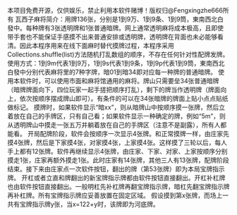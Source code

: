 本项目免费开源，仅供娱乐，禁止利用本软件赌博！版权归@Fengxingzhe666所有
瓦西子麻将简介：用牌136张，分别是1到9万、1到9条、1到9筒，東南西北白發中。每种牌有3张透明牌和1张普通暗牌。网上通常透明麻将成本极高，且即使带手套也不能保证手感摸不出来普通安排或透明牌，透明牌在背面也未必能够看清。因此本程序用来在线下面麻时替代摸牌过程，本程序采用Collections.shuffle(list)方法随机打乱数组的顺序，不存在任何针对性配牌发牌。
使用方式：1到9m代表1到9万，1到9s代表1到9条，1到9p代表1到9筒，東南西北白發中分别代表麻将里的7种字牌，暗01到暗34即对应每一种牌的普通暗牌。
使用本软件时，可以使用市面和麻将馆通用的麻将。牌山只需要垒34张普通暗牌（暗牌牌面向下，四位玩家一起手搓把顺序打乱），剩下的牌当作透明牌（牌面向上，依次按顺序摆成牌山即可）。有条件的可以在34张暗牌的牌面上贴小点点贴纸做标记。
摸牌时，如果软件显示“暗xx”，则从暗牌山中按顺序摸一张牌，然后立着放在自己的手牌区，只有自己看；如果软件显示一种确定的牌，例如“5m”，则从透明牌山中摸走一张五万并躺着放在自己的手牌区（注意不是副露），所有人都能看。
开局配牌阶段，软件会按顺序一次显示4张牌。和正常摸牌一样，由庄家先摸4张牌，然后是下家摸4张，对家摸4张，上家摸4张。这样摸了三轮以后，每人手上都有12张牌。软件再继续显示4张牌，由庄家、下家、对家、上家按顺序分别摸走1张，庄家再额外摸走1张。此时庄家有14张牌，其他三人有13张牌，配牌阶段结束。接下来由庄家点一次软件按钮，翻出的牌（第53张牌）即为本局宝牌指示牌。
开杠或者立直和牌翻出的新宝牌指示牌都由软件按钮直接翻出。开杠补杠牌也由软件按钮直接翻出。一般明杠先补杠牌再翻宝牌指示牌，暗杠先翻宝牌指示牌再补杠牌。所有宝牌指示牌应妥善放置在固定区域。
假设摸到第x张牌，而场上一共有宝牌指示牌y张，当x=122+y时，该牌即为河底牌。
